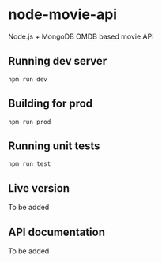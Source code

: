 # node-movie-api
Node.js + MongoDB OMDB based movie API

## Running dev server
```npm run dev```

## Building for prod
```npm run prod```

## Running unit tests
```npm run test```

## Live version
To be added

## API documentation
To be added